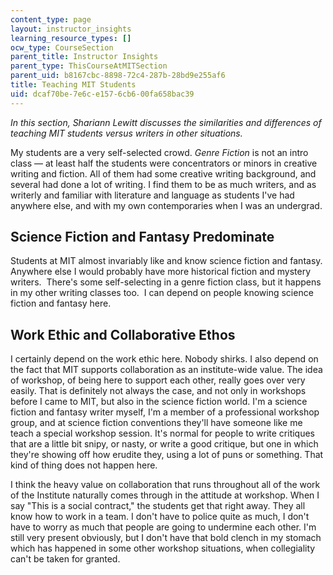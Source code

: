 ```yaml
---
content_type: page
layout: instructor_insights
learning_resource_types: []
ocw_type: CourseSection
parent_title: Instructor Insights
parent_type: ThisCourseAtMITSection
parent_uid: b8167cbc-8898-72c4-287b-28bd9e255af6
title: Teaching MIT Students
uid: dcaf70be-7e6c-e157-6cb6-00fa658bac39
---
```


_In this section, Shariann Lewitt discusses the similarities and differences of teaching MIT students versus writers in other situations._

My students are a very self-selected crowd. _Genre Fiction_ is not an intro class — at least half the students were concentrators or minors in creative writing and fiction. All of them had some creative writing background, and several had done a lot of writing. I find them to be as much writers, and as writerly and familiar with literature and language as students I've had anywhere else, and with my own contemporaries when I was an undergrad.

Science Fiction and Fantasy Predominate
---------------------------------------

Students at MIT almost invariably like and know science fiction and fantasy. Anywhere else I would probably have more historical fiction and mystery writers.  There's some self-selecting in a genre fiction class, but it happens in my other writing classes too.  I can depend on people knowing science fiction and fantasy here.

Work Ethic and Collaborative Ethos
----------------------------------

I certainly depend on the work ethic here. Nobody shirks. I also depend on the fact that MIT supports collaboration as an institute-wide value. The idea of workshop, of being here to support each other, really goes over very easily. That is definitely not always the case, and not only in workshops before I came to MIT, but also in the science fiction world. I'm a science fiction and fantasy writer myself, I'm a member of a professional workshop group, and at science fiction conventions they'll have someone like me teach a special workshop session. It's normal for people to write critiques that are a little bit snipy, or nasty, or write a good critique, but one in which they're showing off how erudite they, using a lot of puns or something. That kind of thing does not happen here.

I think the heavy value on collaboration that runs throughout all of the work of the Institute naturally comes through in the attitude at workshop. When I say "This is a social contract," the students get that right away. They all know how to work in a team. I don't have to police quite as much, I don't have to worry as much that people are going to undermine each other. I'm still very present obviously, but I don't have that bold clench in my stomach which has happened in some other workshop situations, when collegiality can't be taken for granted.